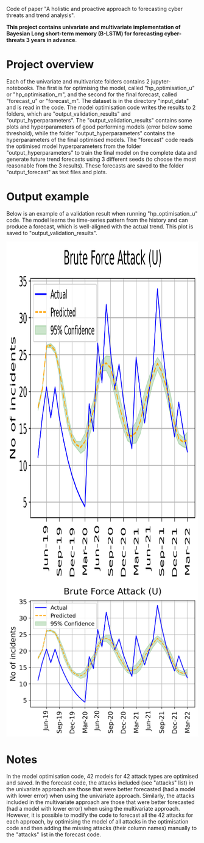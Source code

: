 Code of paper "A holistic and proactive approach to forecasting cyber threats
and trend analysis".

**This project contains univariate and multivariate implementation of Bayesian Long short-term memory (B-LSTM) for forecasting cyber-threats 3 years in advance**.


# Project overview
Each of the univariate and multivariate folders contains 2 jupyter-notebooks. The first is for optimising the model, called "hp_optimisation_u" or "hp_optimisation_m", and the second for the final forecast, called "forecast_u" or "forecast_m". The dataset is in the directory "input_data" and is read in the code. The model optimisation code writes the results to 2 folders, which are "output_validation_results" and "output_hyperparameters". The "output_validation_results" contains some plots and hyperparameters of good performing models (error below some threshold), while the folder "output_hyperparameters" contains the hyperparameters of the final optimised models. The "forecast" code reads the optimised model hyperparameters from the folder "output_hyperparameters" to train the final model on the complete data and generate future trend forecasts using 3 different seeds (to choose the most reasonable from the 3 results). These forecasts are saved to the folder "output_forecast" as text files and plots.

# Output example
Below is an example of a validation result when running "hp_optimisation_u" code. The model learns the time-series pattern from the history and can produce a forecast, which is well-aligned with the actual trend. This plot is saved to  "output_validation_results". 


<a href="url"><img src="./univariate/output_validation_results/Brute%20Force%20Attack_t_7.png" align="left" height="900" width="800"  ></a>
![validation_result](./univariate/output_validation_results/Brute%20Force%20Attack_t_7.png)

# Notes
In the model optimisation code, 42 models for 42 attack types are optimised and saved. In the forecast code, the attacks included (see "attacks" list) in the univariate approach are those that were better forecasted (had a model with lower error) when using the univariate approach. Similarly, the attacks included in the multivariate approach are those that were better forecasted (had a model with lower error) when using the multivariate approach. However, it is possible to modify the code to forecast all the 42 attacks for each approach, by optimising the model of all attacks in the optimisation code and then adding the missing attacks (their column names) manually to the "attacks" list in the forecast code.





